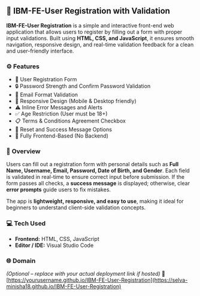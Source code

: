 ## 🧾 **IBM-FE-User Registration with Validation**

**IBM-FE-User Registration** is a simple and interactive front-end web application that allows users to register by filling out a form with proper input validations.
Built using **HTML, CSS, and JavaScript**, it ensures smooth navigation, responsive design, and real-time validation feedback for a clean and user-friendly interface.


### ⚙️ **Features**

* 📝 User Registration Form
* 🔒 Password Strength and Confirm Password Validation
* 📧 Email Format Validation
* 📱 Responsive Design (Mobile & Desktop friendly)
* ⚠️ Inline Error Messages and Alerts
* ✅ Age Restriction (User must be 18+)
* 📋 Terms & Conditions Agreement Checkbox
* 🔁 Reset and Success Message Options
* 🎨 Fully Frontend-Based (No Backend)


### 🧠 **Overview**

Users can fill out a registration form with personal details such as **Full Name, Username, Email, Password, Date of Birth, and Gender**.
Each field is validated in real-time to ensure correct input before submission.
If the form passes all checks, a **success message** is displayed; otherwise, clear **error prompts** guide users to fix mistakes.

The app is **lightweight, responsive, and easy to use**, making it ideal for beginners to understand client-side validation concepts.


### 💻 **Tech Used**

* **Frontend:** HTML, CSS, JavaScript
* **Editor / IDE:** Visual Studio Code



### 🌐 **Domain**

*(Optional – replace with your actual deployment link if hosted)*
🔗 [https://yourusername.github.io/IBM-FE-User-Registration](https://selva-minisha18.github.io/IBM-FE-User-Registration)





